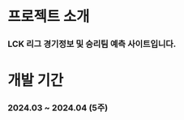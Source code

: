 <h1>프로젝트 소개</h1>
<h3>LCK 리그 경기정보 및 승리팀 예측 사이트입니다.</h3>
<h1>개발 기간</h1>
<h3>2024.03 ~ 2024.04 (5주)</h3>

